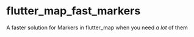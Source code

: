 # flutter_map_fast_markers
A faster solution for Markers in flutter_map when you need *a lot* of them

